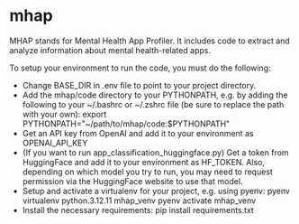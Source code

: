 # mhap
MHAP stands for Mental Health App Profiler. It includes code to extract and analyze information about mental health-related apps. 

To setup your environment to run the code, you must do the following:
* Change BASE_DIR in .env file to point to your project directory.
* Add the mhap/code directory to your PYTHONPATH, e.g. by adding the following to your ~/.bashrc or ~/.zshrc file (be sure to replace the path with your own):
    export PYTHONPATH="~/path/to/mhap/code:$PYTHONPATH"
* Get an API key from OpenAI and add it to your environment as OPENAI_API_KEY
* (If you want to run app_classification_huggingface.py) Get a token from HuggingFace and add it to your environment as HF_TOKEN. Also, depending on which model you try to run, you may need to request permission via the HuggingFace website to use that model.
* Setup and activate a virtualenv for your project, e.g. using pyenv:
    pyenv virtualenv python.3.12.11 mhap_venv
    pyenv activate mhap_venv
* Install the necessary requirements:
    pip install requirements.txt  
